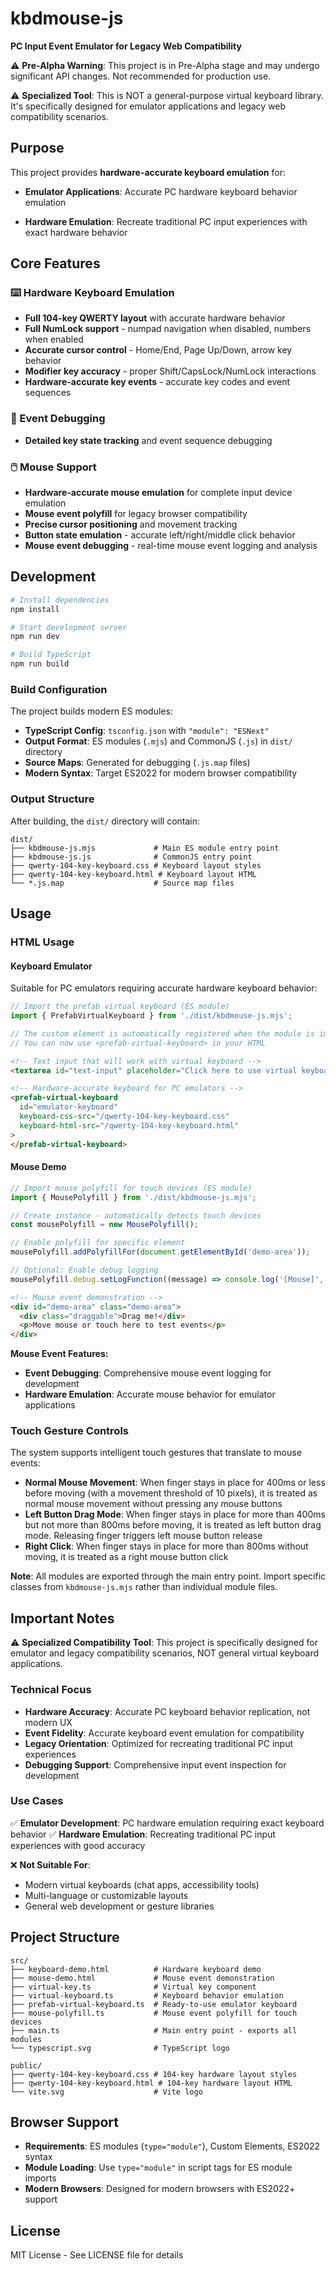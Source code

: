 # kbdmouse-js

**PC Input Event Emulator for Legacy Web Compatibility**

⚠️ **Pre-Alpha Warning**: This project is in Pre-Alpha stage and may undergo significant API changes. Not recommended for production use.

⚠️ **Specialized Tool**: This is NOT a general-purpose virtual keyboard library. It's specifically designed for emulator applications and legacy web compatibility scenarios.

## Purpose

This project provides **hardware-accurate keyboard emulation** for:

- **Emulator Applications**: Accurate PC hardware keyboard behavior emulation

- **Hardware Emulation**: Recreate traditional PC input experiences with exact hardware behavior

## Core Features

### ⌨️ Hardware Keyboard Emulation
- **Full 104-key QWERTY layout** with accurate hardware behavior
- **Full NumLock support** - numpad navigation when disabled, numbers when enabled
- **Accurate cursor control** - Home/End, Page Up/Down, arrow key behavior
- **Modifier key accuracy** - proper Shift/CapsLock/NumLock interactions
- **Hardware-accurate key events** - accurate key codes and event sequences



### 📝 Event Debugging
- **Detailed key state tracking** and event sequence debugging

### 🖱️ Mouse Support
- **Hardware-accurate mouse emulation** for complete input device emulation
- **Mouse event polyfill** for legacy browser compatibility
- **Precise cursor positioning** and movement tracking
- **Button state emulation** - accurate left/right/middle click behavior
- **Mouse event debugging** - real-time mouse event logging and analysis


## Development

```bash
# Install dependencies
npm install

# Start development server
npm run dev

# Build TypeScript
npm run build
```

### Build Configuration

The project builds modern ES modules:

- **TypeScript Config**: `tsconfig.json` with `"module": "ESNext"`
- **Output Format**: ES modules (`.mjs`) and CommonJS (`.js`) in `dist/` directory
- **Source Maps**: Generated for debugging (`.js.map` files)
- **Modern Syntax**: Target ES2022 for modern browser compatibility

### Output Structure

After building, the `dist/` directory will contain:
```
dist/
├── kbdmouse-js.mjs             # Main ES module entry point
├── kbdmouse-js.js              # CommonJS entry point
├── qwerty-104-key-keyboard.css # Keyboard layout styles
├── qwerty-104-key-keyboard.html # Keyboard layout HTML
└── *.js.map                    # Source map files
```

## Usage

### HTML Usage

#### Keyboard Emulator
Suitable for PC emulators requiring accurate hardware keyboard behavior:

```javascript
// Import the prefab virtual keyboard (ES module)
import { PrefabVirtualKeyboard } from './dist/kbdmouse-js.mjs';

// The custom element is automatically registered when the module is imported
// You can now use <prefab-virtual-keyboard> in your HTML
```

```html
<!-- Text input that will work with virtual keyboard -->
<textarea id="text-input" placeholder="Click here to use virtual keyboard"></textarea>

<!-- Hardware-accurate keyboard for PC emulators -->
<prefab-virtual-keyboard
  id="emulator-keyboard"
  keyboard-css-src="/qwerty-104-key-keyboard.css" 
  keyboard-html-src="/qwerty-104-key-keyboard.html"
>
</prefab-virtual-keyboard>
```

#### Mouse Demo
```javascript
// Import mouse polyfill for touch devices (ES module)
import { MousePolyfill } from './dist/kbdmouse-js.mjs';

// Create instance - automatically detects touch devices
const mousePolyfill = new MousePolyfill();

// Enable polyfill for specific element
mousePolyfill.addPolyfillFor(document.getElementById('demo-area'));

// Optional: Enable debug logging
mousePolyfill.debug.setLogFunction((message) => console.log('[Mouse]', message));
```

```html
<!-- Mouse event demonstration -->
<div id="demo-area" class="demo-area">
  <div class="draggable">Drag me!</div>
  <p>Move mouse or touch here to test events</p>
</div>
```

**Mouse Event Features:**
- **Event Debugging**: Comprehensive mouse event logging for development
- **Hardware Emulation**: Accurate mouse behavior for emulator applications

### Touch Gesture Controls

The system supports intelligent touch gestures that translate to mouse events:

- **Normal Mouse Movement**: When finger stays in place for 400ms or less before moving (with a movement threshold of 10 pixels), it is treated as normal mouse movement without pressing any mouse buttons
- **Left Button Drag Mode**: When finger stays in place for more than 400ms but not more than 800ms before moving, it is treated as left button drag mode. Releasing finger triggers left mouse button release
- **Right Click**: When finger stays in place for more than 800ms without moving, it is treated as a right mouse button click

**Note**: All modules are exported through the main entry point. Import specific classes from `kbdmouse-js.mjs` rather than individual module files.



## Important Notes

⚠️ **Specialized Compatibility Tool**: This project is specifically designed for emulator and legacy compatibility scenarios, NOT general virtual keyboard applications.

### Technical Focus
- **Hardware Accuracy**: Accurate PC keyboard behavior replication, not modern UX
- **Event Fidelity**: Accurate keyboard event emulation for compatibility
- **Legacy Orientation**: Optimized for recreating traditional PC input experiences
- **Debugging Support**: Comprehensive input event inspection for development

### Use Cases
✅ **Emulator Development**: PC hardware emulation requiring exact keyboard behavior
✅ **Hardware Emulation**: Recreating traditional PC input experiences with good accuracy

❌ **Not Suitable For**:
- Modern virtual keyboards (chat apps, accessibility tools)
- Multi-language or customizable layouts
- General web development or gesture libraries

## Project Structure

```
src/
├── keyboard-demo.html          # Hardware keyboard demo
├── mouse-demo.html             # Mouse event demonstration
├── virtual-key.ts              # Virtual key component
├── virtual-keyboard.ts         # Keyboard behavior emulation
├── prefab-virtual-keyboard.ts  # Ready-to-use emulator keyboard
├── mouse-polyfill.ts           # Mouse event polyfill for touch devices
├── main.ts                     # Main entry point - exports all modules
└── typescript.svg              # TypeScript logo

public/
├── qwerty-104-key-keyboard.css # 104-key hardware layout styles
├── qwerty-104-key-keyboard.html # 104-key hardware layout HTML
└── vite.svg                    # Vite logo
```

## Browser Support

- **Requirements**: ES modules (`type="module"`), Custom Elements, ES2022 syntax
- **Module Loading**: Use `type="module"` in script tags for ES module imports
- **Modern Browsers**: Designed for modern browsers with ES2022+ support


## License

MIT License - See LICENSE file for details

